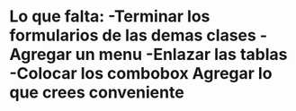 Lo que falta:
-Terminar los formularios de las demas clases
-Agregar un menu
-Enlazar las tablas
-Colocar los combobox
Agregar lo que crees conveniente
============
